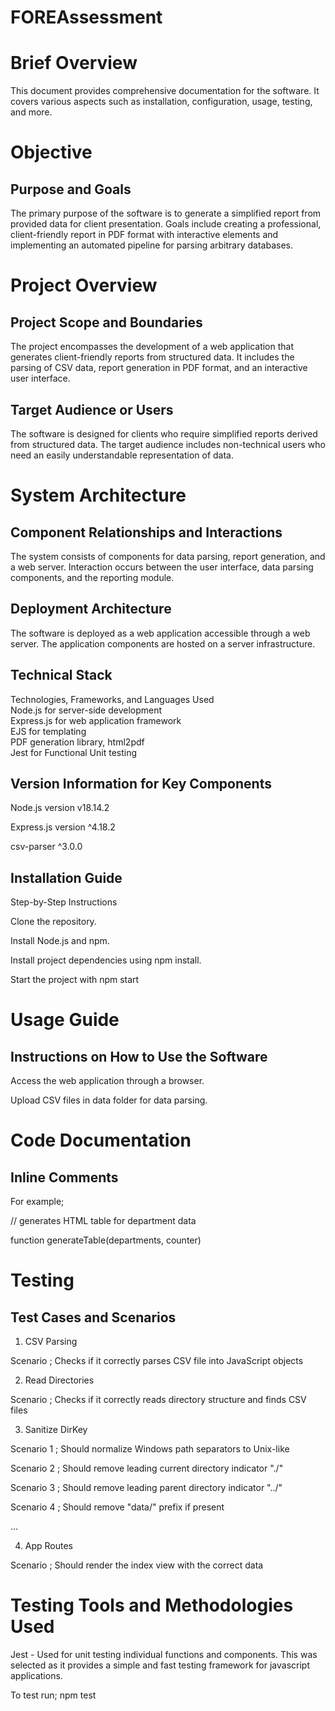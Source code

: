 # FOREAssessment

# Brief Overview

This document provides comprehensive documentation for the software. It covers various aspects such as installation, configuration, usage, testing, and more.

# Objective

## Purpose and Goals

The primary purpose of the software is to generate a simplified report from provided data for client presentation. Goals include creating a professional, client-friendly report in PDF format with interactive elements and implementing an automated pipeline for parsing arbitrary databases.

# Project Overview

## Project Scope and Boundaries

The project encompasses the development of a web application that generates client-friendly reports from structured data. It includes the parsing of CSV data, report generation in PDF format, and an interactive user interface.

## Target Audience or Users

The software is designed for clients who require simplified reports derived from structured data. The target audience includes non-technical users who need an easily understandable representation of data.

# System Architecture

## Component Relationships and Interactions

The system consists of components for data parsing, report generation, and a web server. Interaction occurs between the user interface, data parsing components, and the reporting module.

## Deployment Architecture

The software is deployed as a web application accessible through a web server. The application components are hosted on a server infrastructure.

## Technical Stack

Technologies, Frameworks, and Languages Used <br>
Node.js for server-side development <br>
Express.js for web application framework <br>
EJS for templating <br>
PDF generation library, html2pdf <br>
Jest for Functional Unit testing <br>

## Version Information for Key Components

Node.js version v18.14.2

Express.js version ^4.18.2

csv-parser ^3.0.0

## Installation Guide

Step-by-Step Instructions

Clone the repository.

Install Node.js and npm.

Install project dependencies using npm install.

Start the project with npm start

# Usage Guide

## Instructions on How to Use the Software

Access the web application through a browser.

Upload CSV files in data folder for data parsing.

# Code Documentation

## Inline Comments

For example;

// generates HTML table for department data

function generateTable(departments, counter)

# Testing

## Test Cases and Scenarios

1. CSV Parsing

Scenario ; Checks if it correctly parses CSV file into JavaScript objects

2. Read Directories

Scenario ; Checks if it correctly reads directory structure and finds CSV files

3. Sanitize DirKey

Scenario 1 ; Should normalize Windows path separators to Unix-like

Scenario 2 ; Should remove leading current directory indicator "./"

Scenario 3 ; Should remove leading parent directory indicator "../"

Scenario 4 ; Should remove "data/" prefix if present

...

4. App Routes

Scenario ; Should render the index view with the correct data

# Testing Tools and Methodologies Used

Jest - Used for unit testing individual functions and components. This was selected as it provides a simple and fast testing framework for javascript applications.

To test run; npm test
